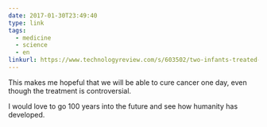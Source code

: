 ```yaml
---
date: 2017-01-30T23:49:40
type: link
tags:
  - medicine
  - science
  - en
linkurl: https://www.technologyreview.com/s/603502/two-infants-treated-with-universal-immune-cells-have-their-cancer-vanish/
---
```

This makes me hopeful that we will be able to cure cancer one day, even though the treatment is controversial.

I would love to go 100 years into the future and see how humanity has developed.
